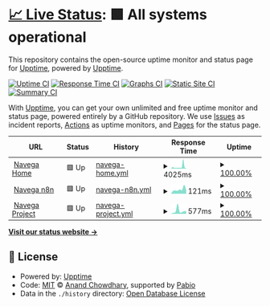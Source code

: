 # [📈 Live Status](https://upptime.github.io/upptime): <!--live status--> **🟩 All systems operational**

This repository contains the open-source uptime monitor and status page for [Upptime](https://upptime.js.org), powered by [Upptime](https://github.com/upptime/upptime).

[![Uptime CI](https://github.com/felipesotero/upptime-navega/workflows/Uptime%20CI/badge.svg)](https://github.com/felipesotero/upptime-navega/actions?query=workflow%3A%22Uptime+CI%22)
[![Response Time CI](https://github.com/felipesotero/upptime-navega/workflows/Response%20Time%20CI/badge.svg)](https://github.com/felipesotero/upptime-navega/actions?query=workflow%3A%22Response+Time+CI%22)
[![Graphs CI](https://github.com/felipesotero/upptime-navega/workflows/Graphs%20CI/badge.svg)](https://github.com/felipesotero/upptime-navega/actions?query=workflow%3A%22Graphs+CI%22)
[![Static Site CI](https://github.com/felipesotero/upptime-navega/workflows/Static%20Site%20CI/badge.svg)](https://github.com/felipesotero/upptime-navega/actions?query=workflow%3A%22Static+Site+CI%22)
[![Summary CI](https://github.com/felipesotero/upptime-navega/workflows/Summary%20CI/badge.svg)](https://github.com/felipesotero/upptime-navega/actions?query=workflow%3A%22Summary+CI%22)

With [Upptime](https://upptime.js.org), you can get your own unlimited and free uptime monitor and status page, powered entirely by a GitHub repository. We use [Issues](https://github.com/upptime/upptime/issues) as incident reports, [Actions](https://github.com/felipesotero/upptime-navega/actions) as uptime monitors, and [Pages](https://upptime.github.io/upptime) for the status page.

<!--start: status pages-->
<!-- This summary is generated by Upptime (https://github.com/upptime/upptime) -->
<!-- Do not edit this manually, your changes will be overwritten -->
<!-- prettier-ignore -->
| URL | Status | History | Response Time | Uptime |
| --- | ------ | ------- | ------------- | ------ |
| <img alt="" src="https://icons.duckduckgo.com/ip3/navega.tech.ico" height="13"> [Navega Home](https://navega.tech) | 🟩 Up | [navega-home.yml](https://github.com/felipesotero/upptime-navega/commits/HEAD/history/navega-home.yml) | <details><summary><img alt="Response time graph" src="./graphs/navega-home/response-time-week.png" height="20"> 4025ms</summary><br><a href="https://felipesotero.github.io/upptime-navega/history/navega-home"><img alt="Response time 969" src="https://img.shields.io/endpoint?url=https%3A%2F%2Fraw.githubusercontent.com%2Ffelipesotero%2Fupptime-navega%2FHEAD%2Fapi%2Fnavega-home%2Fresponse-time.json"></a><br><a href="https://felipesotero.github.io/upptime-navega/history/navega-home"><img alt="24-hour response time 8433" src="https://img.shields.io/endpoint?url=https%3A%2F%2Fraw.githubusercontent.com%2Ffelipesotero%2Fupptime-navega%2FHEAD%2Fapi%2Fnavega-home%2Fresponse-time-day.json"></a><br><a href="https://felipesotero.github.io/upptime-navega/history/navega-home"><img alt="7-day response time 4025" src="https://img.shields.io/endpoint?url=https%3A%2F%2Fraw.githubusercontent.com%2Ffelipesotero%2Fupptime-navega%2FHEAD%2Fapi%2Fnavega-home%2Fresponse-time-week.json"></a><br><a href="https://felipesotero.github.io/upptime-navega/history/navega-home"><img alt="30-day response time 1464" src="https://img.shields.io/endpoint?url=https%3A%2F%2Fraw.githubusercontent.com%2Ffelipesotero%2Fupptime-navega%2FHEAD%2Fapi%2Fnavega-home%2Fresponse-time-month.json"></a><br><a href="https://felipesotero.github.io/upptime-navega/history/navega-home"><img alt="1-year response time 969" src="https://img.shields.io/endpoint?url=https%3A%2F%2Fraw.githubusercontent.com%2Ffelipesotero%2Fupptime-navega%2FHEAD%2Fapi%2Fnavega-home%2Fresponse-time-year.json"></a></details> | <details><summary><a href="https://felipesotero.github.io/upptime-navega/history/navega-home">100.00%</a></summary><a href="https://felipesotero.github.io/upptime-navega/history/navega-home"><img alt="All-time uptime 100.00%" src="https://img.shields.io/endpoint?url=https%3A%2F%2Fraw.githubusercontent.com%2Ffelipesotero%2Fupptime-navega%2FHEAD%2Fapi%2Fnavega-home%2Fuptime.json"></a><br><a href="https://felipesotero.github.io/upptime-navega/history/navega-home"><img alt="24-hour uptime 100.00%" src="https://img.shields.io/endpoint?url=https%3A%2F%2Fraw.githubusercontent.com%2Ffelipesotero%2Fupptime-navega%2FHEAD%2Fapi%2Fnavega-home%2Fuptime-day.json"></a><br><a href="https://felipesotero.github.io/upptime-navega/history/navega-home"><img alt="7-day uptime 100.00%" src="https://img.shields.io/endpoint?url=https%3A%2F%2Fraw.githubusercontent.com%2Ffelipesotero%2Fupptime-navega%2FHEAD%2Fapi%2Fnavega-home%2Fuptime-week.json"></a><br><a href="https://felipesotero.github.io/upptime-navega/history/navega-home"><img alt="30-day uptime 100.00%" src="https://img.shields.io/endpoint?url=https%3A%2F%2Fraw.githubusercontent.com%2Ffelipesotero%2Fupptime-navega%2FHEAD%2Fapi%2Fnavega-home%2Fuptime-month.json"></a><br><a href="https://felipesotero.github.io/upptime-navega/history/navega-home"><img alt="1-year uptime 100.00%" src="https://img.shields.io/endpoint?url=https%3A%2F%2Fraw.githubusercontent.com%2Ffelipesotero%2Fupptime-navega%2FHEAD%2Fapi%2Fnavega-home%2Fuptime-year.json"></a></details>
| <img alt="" src="https://icons.duckduckgo.com/ip3/n8n.navega.tech.ico" height="13"> [Navega n8n](https://n8n.navega.tech) | 🟩 Up | [navega-n8n.yml](https://github.com/felipesotero/upptime-navega/commits/HEAD/history/navega-n8n.yml) | <details><summary><img alt="Response time graph" src="./graphs/navega-n8n/response-time-week.png" height="20"> 121ms</summary><br><a href="https://felipesotero.github.io/upptime-navega/history/navega-n8n"><img alt="Response time 98" src="https://img.shields.io/endpoint?url=https%3A%2F%2Fraw.githubusercontent.com%2Ffelipesotero%2Fupptime-navega%2FHEAD%2Fapi%2Fnavega-n8n%2Fresponse-time.json"></a><br><a href="https://felipesotero.github.io/upptime-navega/history/navega-n8n"><img alt="24-hour response time 100" src="https://img.shields.io/endpoint?url=https%3A%2F%2Fraw.githubusercontent.com%2Ffelipesotero%2Fupptime-navega%2FHEAD%2Fapi%2Fnavega-n8n%2Fresponse-time-day.json"></a><br><a href="https://felipesotero.github.io/upptime-navega/history/navega-n8n"><img alt="7-day response time 121" src="https://img.shields.io/endpoint?url=https%3A%2F%2Fraw.githubusercontent.com%2Ffelipesotero%2Fupptime-navega%2FHEAD%2Fapi%2Fnavega-n8n%2Fresponse-time-week.json"></a><br><a href="https://felipesotero.github.io/upptime-navega/history/navega-n8n"><img alt="30-day response time 113" src="https://img.shields.io/endpoint?url=https%3A%2F%2Fraw.githubusercontent.com%2Ffelipesotero%2Fupptime-navega%2FHEAD%2Fapi%2Fnavega-n8n%2Fresponse-time-month.json"></a><br><a href="https://felipesotero.github.io/upptime-navega/history/navega-n8n"><img alt="1-year response time 98" src="https://img.shields.io/endpoint?url=https%3A%2F%2Fraw.githubusercontent.com%2Ffelipesotero%2Fupptime-navega%2FHEAD%2Fapi%2Fnavega-n8n%2Fresponse-time-year.json"></a></details> | <details><summary><a href="https://felipesotero.github.io/upptime-navega/history/navega-n8n">100.00%</a></summary><a href="https://felipesotero.github.io/upptime-navega/history/navega-n8n"><img alt="All-time uptime 100.00%" src="https://img.shields.io/endpoint?url=https%3A%2F%2Fraw.githubusercontent.com%2Ffelipesotero%2Fupptime-navega%2FHEAD%2Fapi%2Fnavega-n8n%2Fuptime.json"></a><br><a href="https://felipesotero.github.io/upptime-navega/history/navega-n8n"><img alt="24-hour uptime 100.00%" src="https://img.shields.io/endpoint?url=https%3A%2F%2Fraw.githubusercontent.com%2Ffelipesotero%2Fupptime-navega%2FHEAD%2Fapi%2Fnavega-n8n%2Fuptime-day.json"></a><br><a href="https://felipesotero.github.io/upptime-navega/history/navega-n8n"><img alt="7-day uptime 100.00%" src="https://img.shields.io/endpoint?url=https%3A%2F%2Fraw.githubusercontent.com%2Ffelipesotero%2Fupptime-navega%2FHEAD%2Fapi%2Fnavega-n8n%2Fuptime-week.json"></a><br><a href="https://felipesotero.github.io/upptime-navega/history/navega-n8n"><img alt="30-day uptime 100.00%" src="https://img.shields.io/endpoint?url=https%3A%2F%2Fraw.githubusercontent.com%2Ffelipesotero%2Fupptime-navega%2FHEAD%2Fapi%2Fnavega-n8n%2Fuptime-month.json"></a><br><a href="https://felipesotero.github.io/upptime-navega/history/navega-n8n"><img alt="1-year uptime 100.00%" src="https://img.shields.io/endpoint?url=https%3A%2F%2Fraw.githubusercontent.com%2Ffelipesotero%2Fupptime-navega%2FHEAD%2Fapi%2Fnavega-n8n%2Fuptime-year.json"></a></details>
| <img alt="" src="https://icons.duckduckgo.com/ip3/project.navega.tech.ico" height="13"> [Navega Project](https://project.navega.tech) | 🟩 Up | [navega-project.yml](https://github.com/felipesotero/upptime-navega/commits/HEAD/history/navega-project.yml) | <details><summary><img alt="Response time graph" src="./graphs/navega-project/response-time-week.png" height="20"> 577ms</summary><br><a href="https://felipesotero.github.io/upptime-navega/history/navega-project"><img alt="Response time 565" src="https://img.shields.io/endpoint?url=https%3A%2F%2Fraw.githubusercontent.com%2Ffelipesotero%2Fupptime-navega%2FHEAD%2Fapi%2Fnavega-project%2Fresponse-time.json"></a><br><a href="https://felipesotero.github.io/upptime-navega/history/navega-project"><img alt="24-hour response time 501" src="https://img.shields.io/endpoint?url=https%3A%2F%2Fraw.githubusercontent.com%2Ffelipesotero%2Fupptime-navega%2FHEAD%2Fapi%2Fnavega-project%2Fresponse-time-day.json"></a><br><a href="https://felipesotero.github.io/upptime-navega/history/navega-project"><img alt="7-day response time 577" src="https://img.shields.io/endpoint?url=https%3A%2F%2Fraw.githubusercontent.com%2Ffelipesotero%2Fupptime-navega%2FHEAD%2Fapi%2Fnavega-project%2Fresponse-time-week.json"></a><br><a href="https://felipesotero.github.io/upptime-navega/history/navega-project"><img alt="30-day response time 565" src="https://img.shields.io/endpoint?url=https%3A%2F%2Fraw.githubusercontent.com%2Ffelipesotero%2Fupptime-navega%2FHEAD%2Fapi%2Fnavega-project%2Fresponse-time-month.json"></a><br><a href="https://felipesotero.github.io/upptime-navega/history/navega-project"><img alt="1-year response time 565" src="https://img.shields.io/endpoint?url=https%3A%2F%2Fraw.githubusercontent.com%2Ffelipesotero%2Fupptime-navega%2FHEAD%2Fapi%2Fnavega-project%2Fresponse-time-year.json"></a></details> | <details><summary><a href="https://felipesotero.github.io/upptime-navega/history/navega-project">100.00%</a></summary><a href="https://felipesotero.github.io/upptime-navega/history/navega-project"><img alt="All-time uptime 100.00%" src="https://img.shields.io/endpoint?url=https%3A%2F%2Fraw.githubusercontent.com%2Ffelipesotero%2Fupptime-navega%2FHEAD%2Fapi%2Fnavega-project%2Fuptime.json"></a><br><a href="https://felipesotero.github.io/upptime-navega/history/navega-project"><img alt="24-hour uptime 100.00%" src="https://img.shields.io/endpoint?url=https%3A%2F%2Fraw.githubusercontent.com%2Ffelipesotero%2Fupptime-navega%2FHEAD%2Fapi%2Fnavega-project%2Fuptime-day.json"></a><br><a href="https://felipesotero.github.io/upptime-navega/history/navega-project"><img alt="7-day uptime 100.00%" src="https://img.shields.io/endpoint?url=https%3A%2F%2Fraw.githubusercontent.com%2Ffelipesotero%2Fupptime-navega%2FHEAD%2Fapi%2Fnavega-project%2Fuptime-week.json"></a><br><a href="https://felipesotero.github.io/upptime-navega/history/navega-project"><img alt="30-day uptime 100.00%" src="https://img.shields.io/endpoint?url=https%3A%2F%2Fraw.githubusercontent.com%2Ffelipesotero%2Fupptime-navega%2FHEAD%2Fapi%2Fnavega-project%2Fuptime-month.json"></a><br><a href="https://felipesotero.github.io/upptime-navega/history/navega-project"><img alt="1-year uptime 100.00%" src="https://img.shields.io/endpoint?url=https%3A%2F%2Fraw.githubusercontent.com%2Ffelipesotero%2Fupptime-navega%2FHEAD%2Fapi%2Fnavega-project%2Fuptime-year.json"></a></details>

<!--end: status pages-->

[**Visit our status website →**](https://upptime.github.io/upptime)

## 📄 License

- Powered by: [Upptime](https://github.com/upptime/upptime)
- Code: [MIT](./LICENSE) © [Anand Chowdhary](https://anandchowdhary.com), supported by [Pabio](https://pabio.com)
- Data in the `./history` directory: [Open Database License](https://opendatacommons.org/licenses/odbl/1-0/)
